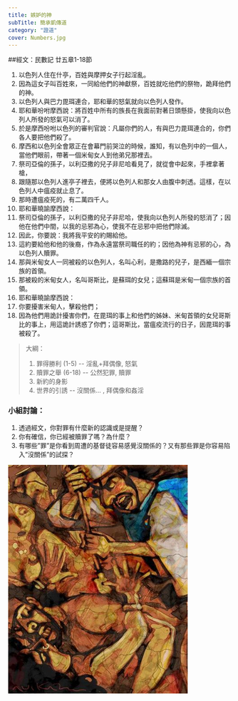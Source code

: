 ```yaml
---
title: 嫉妒的神
subTitle: 簡承凱傳道
category: "證道"
cover: Numbers.jpg
---
```

##經文：民數記 廿五章1-18節

1. 以色列人住在什亭，百姓與摩押女子行起淫亂。
2. 因為這女子叫百姓來，一同給他們的神獻祭，百姓就吃他們的祭物，跪拜他們的神。
3. 以色列人與巴力毘珥連合，耶和華的怒氣就向以色列人發作。
4. 耶和華吩咐摩西說：將百姓中所有的族長在我面前對著日頭懸掛，使我向以色列人所發的怒氣可以消了。
5. 於是摩西吩咐以色列的審判官說：凡屬你們的人，有與巴力毘珥連合的，你們各人要把他們殺了。
6. 摩西和以色列全會眾正在會幕門前哭泣的時候，誰知，有以色列中的一個人，當他們眼前，帶著一個米甸女人到他弟兄那裡去。
7. 祭司亞倫的孫子，以利亞撒的兒子非尼哈看見了，就從會中起來，手裡拿著槍，
8. 跟隨那以色列人進亭子裡去，便將以色列人和那女人由腹中刺透。這樣，在以色列人中瘟疫就止息了。
9. 那時遭瘟疫死的，有二萬四千人。
10. 耶和華曉諭摩西說：
11. 祭司亞倫的孫子，以利亞撒的兒子非尼哈，使我向以色列人所發的怒消了；因他在他們中間，以我的忌邪為心，使我不在忌邪中把他們除滅。
12. 因此，你要說：我將我平安的約賜給他。
13. 這約要給他和他的後裔，作為永遠當祭司職任的約；因他為神有忌邪的心，為以色列人贖罪。
14. 那與米甸女人一同被殺的以色列人，名叫心利，是撒路的兒子，是西緬一個宗族的首領。
15. 那被殺的米甸女人，名叫哥斯比，是蘇珥的女兒；這蘇珥是米甸一個宗族的首領。
16. 耶和華曉諭摩西說：
17. 你要擾害米甸人，擊殺他們；
18. 因為他們用詭計擾害你們，在毘珥的事上和他們的姊妹、米甸首領的女兒哥斯比的事上，用這詭計誘惑了你們；這哥斯比，當瘟疫流行的日子，因毘珥的事被殺了。


> 大綱：
> 1. 罪得勝利 (1-5)
> -- 淫亂+拜偶像, 怒氣
> 2. 贖罪之舉 (6-18) 
> -- 公然犯罪, 贖罪
> 3. 新約的身影
> 4. 世界的引誘
> -- 沒關係… , 拜偶像和姦淫 

### 小組討論：
1. 透過經文，你對罪有什麼新的認識或是提醒？
2. 你有確信，你已經被贖罪了嗎？為什麼？
3. 有哪些”罪”是你看到周遭的基督徒容易感覺沒關係的？又有那些罪是你容易陷入”沒關係”的試探？

![](./Numbers.jpg)


